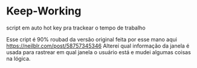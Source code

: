 # Keep-Working
script em auto hot key pra trackear o tempo de trabalho 

Esse cript é 90% roubad da versão original feita por esse mano aqui https://neilblr.com/post/58757345346 
Alterei qual informação da janela é usada para rastrear em qual janela o usuário está e mudei algumas coisas na lógica.



